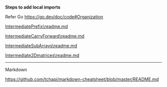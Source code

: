 <B> Steps to add local imports </B>

Refer Go https://go.dev/doc/code#Organization

[IntermediatePrefix\readme.md](https://github.com/iamvas83/Drooler/blob/main/IntermediatePrefix/readme.md)

[IntermediateCarryForward\readme.md
](https://github.com/iamvas83/Drooler/blob/main/IntermediateCarryForward/readme.md)

[IntermediateSubArrays\readme.md
](https://github.com/iamvas83/Drooler/blob/main/IntermediateSubArrays/readme.md)


[Intermediate2Dmatrices\readme.md](https://github.com/iamvas83/Drooler/blob/main/Intermediate2Dmatrices/readme.md)





____________________________

Markdown

https://github.com/tchapi/markdown-cheatsheet/blob/master/README.md